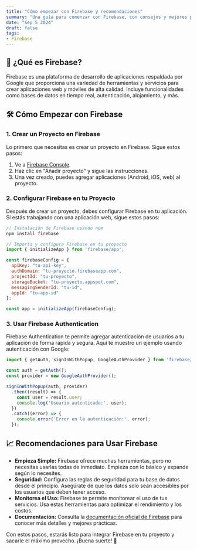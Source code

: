 ```yaml
---
title: "Cómo empezar con Firebase y recomendaciones"
summary: "Una guía para comenzar con Firebase, con consejos y mejores prácticas para integrar esta plataforma en tus proyectos."
date: "Sep 5 2024"
draft: false
tags:
- Firebase
---
```


## 🚀 ¿Qué es Firebase?

Firebase es una plataforma de desarrollo de aplicaciones respaldada por Google que proporciona una variedad de herramientas y servicios para crear aplicaciones web y móviles de alta calidad. Incluye funcionalidades como bases de datos en tiempo real, autenticación, alojamiento, y más.

## 🛠️ Cómo Empezar con Firebase

### 1. Crear un Proyecto en Firebase
Lo primero que necesitas es crear un proyecto en Firebase. Sigue estos pasos:

1. Ve a [Firebase Console](https://console.firebase.google.com/).
2. Haz clic en "Añadir proyecto" y sigue las instrucciones.
3. Una vez creado, puedes agregar aplicaciones (Android, iOS, web) al proyecto.

### 2. Configurar Firebase en tu Proyecto
Después de crear un proyecto, debes configurar Firebase en tu aplicación. Si estás trabajando con una aplicación web, sigue estos pasos:

```javascript
// Instalación de Firebase usando npm
npm install firebase

// Importa y configura Firebase en tu proyecto
import { initializeApp } from 'firebase/app';

const firebaseConfig = {
  apiKey: "tu-api-key",
  authDomain: "tu-proyecto.firebaseapp.com",
  projectId: "tu-proyecto",
  storageBucket: "tu-proyecto.appspot.com",
  messagingSenderId: "tu-id",
  appId: "tu-app-id"
};

const app = initializeApp(firebaseConfig);
```

### 3. Usar Firebase Authentication
Firebase Authentication te permite agregar autenticación de usuarios a tu aplicación de forma rápida y segura. Aquí te muestro un ejemplo usando autenticación con Google:

```javascript
import { getAuth, signInWithPopup, GoogleAuthProvider } from 'firebase/auth';

const auth = getAuth();
const provider = new GoogleAuthProvider();

signInWithPopup(auth, provider)
  .then((result) => {
    const user = result.user;
    console.log('Usuario autenticado:', user);
  })
  .catch((error) => {
    console.error('Error en la autenticación:', error);
  });
```

## 📈 Recomendaciones para Usar Firebase

- **Empieza Simple:** Firebase ofrece muchas herramientas, pero no necesitas usarlas todas de inmediato. Empieza con lo básico y expande según lo necesites.
- **Seguridad:** Configura las reglas de seguridad para tu base de datos desde el principio. Asegúrate de que los datos solo sean accesibles por los usuarios que deben tener acceso.
- **Monitorea el Uso:** Firebase te permite monitorear el uso de tus servicios. Usa estas herramientas para optimizar el rendimiento y los costos.
- **Documentación:** Consulta la [documentación oficial de Firebase](https://firebase.google.com/docs) para conocer más detalles y mejores prácticas.

Con estos pasos, estarás listo para integrar Firebase en tu proyecto y sacarle el máximo provecho. ¡Buena suerte! 💪
```